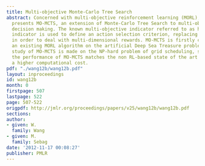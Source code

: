 ```yaml
---
title: Multi-objective Monte-Carlo Tree Search
abstract: Concerned with multi-objective reinforcement learning (MORL), this paper
  presents MO-MCTS, an extension of Monte-Carlo Tree Search to multi-objective sequential
  decision making. The known multi-objective indicator referred to as hyper-volume
  indicator is used to define an action selection criterion, replacing the UCB criterion
  in order to deal with multi-dimensional rewards. MO-MCTS is firstly compared with
  an existing MORL algorithm on the artificial Deep Sea Treasure problem. Then a scalability
  study of MO-MCTS is made on the NP-hard problem of grid scheduling, showing that
  the performance of MO-MCTS matches the non RL-based state of the art albeit with
  a higher computational cost.
pdf: "./wang12b/wang12b.pdf"
layout: inproceedings
id: wang12b
month: 0
firstpage: 507
lastpage: 522
page: 507-522
origpdf: http://jmlr.org/proceedings/papers/v25/wang12b/wang12b.pdf
sections: 
author:
- given: W.
  family: Wang
- given: M.
  family: Sebag
date: '2012-11-17 00:08:27'
publisher: PMLR
---
```

